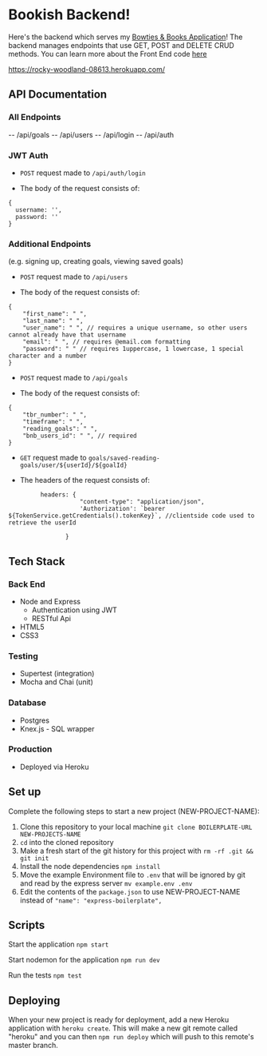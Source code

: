 # Bookish Backend!

Here's the backend which serves my [Bowties & Books Application](https://bookish-client.vercel.app/)! The backend manages endpoints that use GET, POST and DELETE CRUD methods. You can learn more about the Front End code [here](https://github.com/cabejackson/bookish)

https://rocky-woodland-08613.herokuapp.com/

<!-- ## Table of Contents -->

<!-- - [Demo Account](#Demo-Account)
- [Storytime](#Storytime)
- [Quick App Demo](#Quick-App-Demo) -->
<!-- - [Endpoints](#A-More-Detailed-Look)
- [Tech Stack](#Tech-Stack)
  - [Front End](#Front-End)
  - [Testing](#Testing)
  - [Production](#Production)
- [Getting Started](#Getting-Started)
  - [Server Setup](#Server-Setup)
- [Upcoming Features](#Upcoming-Features)
- [About Me](#About-Me)
  - [GitHub Profile](https://github.com/cabejackson)
  - [LinkedIn](https://www.linkedin.com/in/caleb-jackson-cabe/)
- [Special Thanks](#Special-Thanks) -->

## API Documentation

### All Endpoints

-- /api/goals
-- /api/users
-- /api/login
-- /api/auth

### JWT Auth

- `POST` request made to `/api/auth/login`

* The body of the request consists of:

```
{
  username: '',
  password: ''
}
```

### Additional Endpoints

(e.g. signing up, creating goals, viewing saved goals)

- `POST` request made to `/api/users`

* The body of the request consists of:

```
{
    "first_name": " ",
    "last_name": " ",
    "user_name": " ", // requires a unique username, so other users cannot already have that username
    "email": " ", // requires @email.com formatting
    "password": " " // requires 1uppercase, 1 lowercase, 1 special character and a number
}
```

- `POST` request made to `/api/goals`

* The body of the request consists of:

```
{
    "tbr_number": " ",
    "timeframe": " ",
    "reading_goals": " ",
    "bnb_users_id": " ", // required
}
```

- `GET` request made to `goals/saved-reading-goals/user/${userId}/${goalId}`

* The headers of the request consists of:

```
         headers: {
                    "content-type": "application/json",
                    'Authorization': `bearer ${TokenService.getCredentials().tokenKey}`, //clientside code used to retrieve the userId

                }
```

## Tech Stack

### Back End

- Node and Express
  - Authentication using JWT
  - RESTful Api
- HTML5
- CSS3

### Testing

- Supertest (integration)
- Mocha and Chai (unit)

### Database

- Postgres
- Knex.js - SQL wrapper

### Production

- Deployed via Heroku

## Set up

Complete the following steps to start a new project (NEW-PROJECT-NAME):

1. Clone this repository to your local machine `git clone BOILERPLATE-URL NEW-PROJECTS-NAME`
2. `cd` into the cloned repository
3. Make a fresh start of the git history for this project with `rm -rf .git && git init`
4. Install the node dependencies `npm install`
5. Move the example Environment file to `.env` that will be ignored by git and read by the express server `mv example.env .env`
6. Edit the contents of the `package.json` to use NEW-PROJECT-NAME instead of `"name": "express-boilerplate",`

## Scripts

Start the application `npm start`

Start nodemon for the application `npm run dev`

Run the tests `npm test`

## Deploying

When your new project is ready for deployment, add a new Heroku application with `heroku create`. This will make a new git remote called "heroku" and you can then `npm run deploy` which will push to this remote's master branch.
